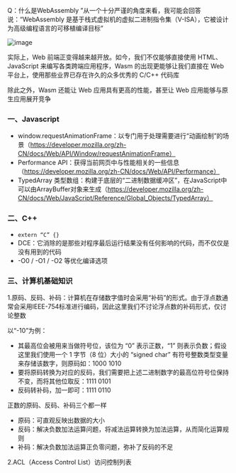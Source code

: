 Q：什么是WebAssembly
”从一个十分严谨的角度来看，我可能会回答说：“WebAssembly 是基于栈式虚拟机的虚拟二进制指令集（V-ISA），它被设计为高级编程语言的可移植编译目标”

![image](https://user-images.githubusercontent.com/53267289/140261493-374956c9-e6c6-435e-8f45-4429fcd5adc9.png)

实际上，Web 前端正变得越来越开放。如今，我们不仅能够直接使用 HTML、JavaScript 来编写各类跨端应用程序，Wasm 的出现更能够让我们直接在 Web 平台上，使用那些业界已存在许久的众多优秀的 C/C++ 代码库

除此之外，Wasm 还能让 Web 应用具有更高的性能，甚至让 Web 应用能够与原生应用展开竞争


### 一、Javascript
- window.requestAnimationFrame：以专门用于处理需要进行“动画绘制”的场景（https://developer.mozilla.org/zh-CN/docs/Web/API/Window/requestAnimationFrame）
- Performance API：获得当前网页中与性能相关的一些信息（https://developer.mozilla.org/zh-CN/docs/Web/API/Performance）
- TypedArray 类型数组：构建于底层的“二进制数据缓冲区”，在JavaScript中可以由ArrayBuffer对象来生成（https://developer.mozilla.org/zh-CN/docs/Web/JavaScript/Reference/Global_Objects/TypedArray）

### 二、C++
- `extern “C” {}`
- DCE：它消除的是那些对程序最后运行结果没有任何影响的代码，而不仅仅是没有用到的代码
- -O0 / -O1 / -O2 等优化编译选项

### 三、计算机基础知识

1.原码、反码、补码：计算机在存储数字值时会采用“补码”的形式。由于浮点数通常会采用IEEE-754标准进行编码，因此这里我们不讨论浮点数的补码形式，仅讨论整数

以“-10”为例：
- 其最高位会被用来当做符号位，该位为 “0” 表示正数，“1” 则表示负数；假设这里我们使用一个 1 字节（8 位）大小的 “signed char” 有符号整数类型变量来存储该数字，则原码如：1000 1010
- 要将原码转换为对应的反码，我们需要把上述二进制数字的最高位符号位保持不变，而将其他位取反：1111 0101
- 反码转补码，加一即可：1111 0110

正数的原码、反码、补码三个都一样
- 原码：可直观反映出数据的大小
- 反码：解决负数加法运算问题，将减法运算转换为加法运算，从而简化运算规则
- 补码：解决负数加法运算正负零问题，弥补了反码的不足



2.ACL（Access Control List）访问控制列表












